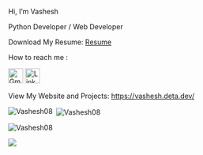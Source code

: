 Hi, I’m Vashesh

Python Developer / Web Developer

Download My Resume: <a href="https://vashesh.deta.dev/resume"  target="_blank" rel="noopener noreferrer"> Resume </a>

 How to reach me :

  <a href="mailto:vashesh2001@gmail.com" target="_blank" rel="noopener noreferrer"><img src="https://vashesh.deta.dev/static/Gmail.png" alt="Gmail" style="height:30px;"></a>
  <a href="https://www.linkedin.com/in/vashesh-jogani" target="_blank" rel="noopener noreferrer"><img src="https://vashesh.deta.dev/static/Linkedin.png" alt="LinkedIn" style="height:30px;"></a>
  
View My Website and Projects: 
<a href="https://vashesh.deta.dev/"  target="_blank" rel="noopener noreferrer"> https://vashesh.deta.dev/</a>

<!--a href="https://personal-portfolio-website-lon7.onrender.com"  target="_blank" rel="noopener noreferrer"> https://personal-portfolio-website-lon7.onrender.com</a

![GitHub stats](https://github-readme-stats-one-khaki.vercel.app/api?username=Vashesh08&show_icons=true&theme=tokyonight)
![Top Langs](https://github-readme-stats-one-khaki.vercel.app/api/top-langs/?username=Vashesh08&theme=tokyonight)-->


<p><img align="left" src="https://github-readme-stats-one-khaki.vercel.app/api/top-langs?username=Vashesh08&show_icons=true&locale=en&layout=compact" alt="Vashesh08" /></p>

<p>&nbsp;<img align="center" src="https://github-readme-stats-one-khaki.vercel.app/api?username=Vashesh08&show_icons=true&locale=en" alt="Vashesh08" /></p>

<p><img align="center" src="https://github-readme-streak-stats.herokuapp.com/?user=Vashesh08&" alt="Vashesh08" /></p>

![](https://komarev.com/ghpvc/?username=Vashesh08&color=brightgreen&style=flat)

<!---
Vashesh08/Vashesh08 is a ✨ special ✨ repository because its `README.md` (this file) appears on your GitHub profile.
You can click the Preview link to take a look at your changes.
--->

